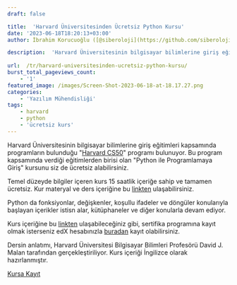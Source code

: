 ```yaml
---
draft: false

title:  'Harvard Üniversitesinden Ücretsiz Python Kursu'
date: '2023-06-18T18:20:13+03:00'
author: İbrahim Korucuoğlu ([@siberoloji](https://github.com/siberoloji))

description:  'Harvard Üniversitesinin bilgisayar bilimlerine giriş eğitimleri kapsamında programların bulunduğu "Harvard CS50" programı bulunuyor.' 
 
url:  /tr/harvard-universitesinden-ucretsiz-python-kursu/
burst_total_pageviews_count:
    - '1'
featured_image: /images/Screen-Shot-2023-06-18-at-18.17.27.png
categories:
    - 'Yazılım Mühendisliği'
tags:
    - harvard
    - python
    - 'ücretsiz kurs'
---
```

Harvard Üniversitesinin bilgisayar bilimlerine giriş eğitimleri kapsamında programların bulunduğu "<a rel="noreferrer noopener" href="https://cs50.harvard.edu/" target="_blank">Harvard CS50</a>" programı bulunuyor. Bu program kapsamında verdiği eğitimlerden birisi olan "Python ile Programlamaya Giriş" kursunu siz de ücretsiz alabilirsiniz.

Temel düzeyde bilgiler içeren kurs 15 saatlik içeriğe sahip ve tamamen ücretsiz. Kur materyal ve ders içeriğine bu <a href="https://cs50.harvard.edu/python/2022/" target="_blank" rel="noreferrer noopener">linkten</a> ulaşabilirsiniz.

Python da fonksiyonlar, değişkenler, koşullu ifadeler ve döngüler konularıyla başlayan içerikler istisn alar, kütüphaneler ve diğer konularla devam ediyor.

Kurs içeriğine bu <a rel="noreferrer noopener" href="https://cs50.harvard.edu/python/2022/" target="_blank">linkten</a> ulaşabileceğiniz gibi, sertifika programına kayıt olmak isterseniz edX hesabınızla <a rel="noreferrer noopener" href="https://www.edx.org/course/cs50s-introduction-to-programming-with-python" target="_blank">buradan</a> kayıt olabilirsiniz. 

Dersin anlatımı, Harvard Üniversitesi Bilgisayar Bilimleri Profesörü David J. Malan tarafından gerçekleştiriliyor. Kurs içeriği İngilizce olarak hazırlanmıştır.
<!-- wp:buttons -->
<div class="wp-block-buttons"><!-- wp:button -->
<div class="wp-block-button"><a class="wp-block-button__link wp-element-button" href="https://www.edx.org/course/cs50s-introduction-to-programming-with-python" target="_blank" rel="noreferrer noopener">Kursa Kayıt</a></div>
<!-- /wp:button --></div>
<!-- /wp:buttons -->